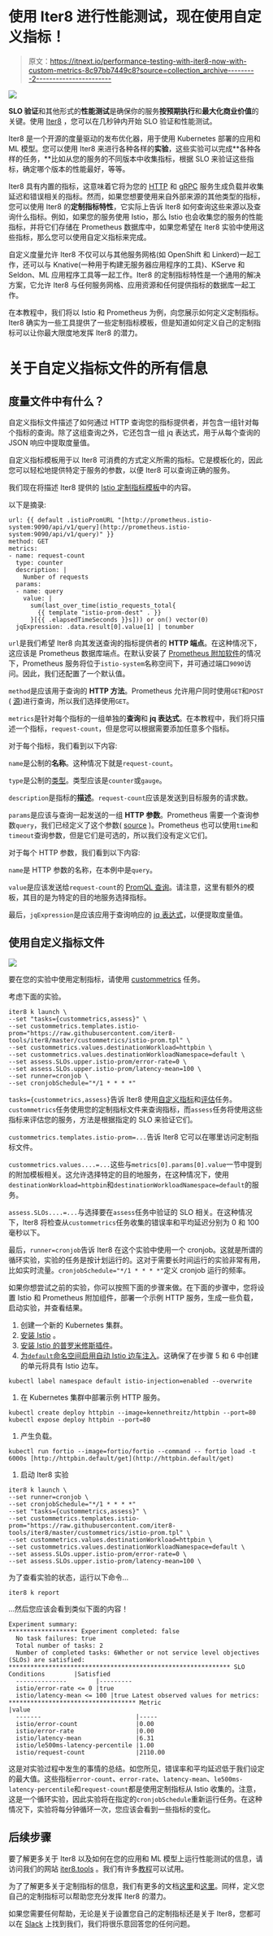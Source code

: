 # 使用 Iter8 进行性能测试，现在使用自定义指标！

> 原文：<https://itnext.io/performance-testing-with-iter8-now-with-custom-metrics-8c97bb7449c8?source=collection_archive---------2----------------------->

![](img/9fc8cb6d0423a11d7805a7cb4cfb1ff7.png)

**SLO 验证**和其他形式的**性能测试**是确保你的服务**按预期执行**和**最大化商业价值**的关键。使用 [Iter8](https://iter8.tools) ，您可以在几秒钟内开始 SLO 验证和性能测试。

Iter8 是一个开源的度量驱动的发布优化器，用于使用 Kubernetes 部署的应用和 ML 模型。您可以使用 Iter8 来进行各种各样的**实验**，这些实验可以完成**各种各样的任务，**比如从您的服务的不同版本中收集指标，根据 SLO 来验证这些指标，确定哪个版本的性能最好，等等。

Iter8 具有内置的指标，这意味着它将为您的 [HTTP](https://iter8.tools/0.10/tutorials/load-test-http/basicusage/#specify-metrics-and-slos) 和 [gRPC](https://iter8.tools/0.10/tutorials/load-test-grpc/basicusage/#specify-metrics-and-slos) 服务生成负载并收集延迟和错误相关的指标。然而，如果您想要使用来自外部来源的其他类型的指标，您可以使用 Iter8 的**定制指标特性**，它实际上告诉 Iter8 如何查询这些来源以及查询什么指标。例如，如果您的服务使用 Istio，那么 Istio 也会收集您的服务的性能指标，并将它们存储在 Prometheus 数据库中，如果您希望在 Iter8 实验中使用这些指标，那么您可以使用自定义指标来完成。

自定义度量允许 Iter8 不仅可以与其他服务网格(如 OpenShift 和 Linkerd)一起工作，还可以与 Knative(一种用于构建无服务器应用程序的工具)、KServe 和 Seldon、ML 应用程序工具等一起工作。Iter8 的定制指标特性是一个通用的解决方案，它允许 Iter8 与任何服务网格、应用资源和任何提供指标的数据库一起工作。

在本教程中，我们将以 Istio 和 Prometheus 为例，向您展示如何定义定制指标。Iter8 确实为一些工具提供了一些定制指标模板，但是知道如何定义自己的定制指标可以让你最大限度地发挥 Iter8 的潜力。

# 关于自定义指标文件的所有信息

## 度量文件中有什么？

自定义指标文件描述了如何通过 HTTP 查询您的指标提供者，并包含一组针对每个指标的查询。除了这组查询之外，它还包含一组 jq 表达式，用于从每个查询的 JSON 响应中提取度量值。

自定义指标模板用于以 Iter8 可消费的方式定义所需的指标。它是模板化的，因此您可以轻松地提供特定于服务的参数，以便 Iter8 可以查询正确的服务。

我们现在将描述 Iter8 提供的 [Istio 定制指标模板](https://github.com/iter8-tools/iter8/blob/master/custommetrics/istio-prom.tpl)中的内容。

以下是摘录:

```
url: {{ default .istioPromURL "[http://prometheus.istio-system:9090/api/v1/query](http://prometheus.istio-system:9090/api/v1/query)" }}
method: GET
metrics:
- name: request-count
  type: counter
  description: |
    Number of requests
  params:
  - name: query
    value: |
      sum(last_over_time(istio_requests_total{
        {{ template "istio-prom-dest" . }}
      }[{{ .elapsedTimeSeconds }}s])) or on() vector(0)
  jqExpression: .data.result[0].value[1] | tonumber
```

`url`是我们希望 Iter8 向其发送查询的指标提供者的 **HTTP 端点**。在这种情况下，这应该是 Prometheus 数据库端点。在默认安装了 [Prometheus 附加软件](https://istio.io/latest/docs/ops/integrations/prometheus/)的情况下，Prometheus 服务将位于`istio-system`名称空间下，并可通过端口`9090`访问。因此，我们还配置了一个默认值。

`method`是应该用于查询的 **HTTP 方法**。Prometheus 允许用户同时使用`GET`和`POST` ( [源](https://prometheus.io/docs/prometheus/latest/querying/api/))进行查询，所以我们选择使用`GET`。

`metrics`是针对每个指标的一组单独的**查询**和 **jq 表达式**。在本教程中，我们将只描述一个指标，`request-count`，但是您可以根据需要添加任意多个指标。

对于每个指标，我们看到以下内容:

`name`是公制的**名称**。这种情况下就是`request-count`。

`type`是公制的[类型](https://prometheus.io/docs/concepts/metric_types/)。类型应该是`counter`或`gauge`。

`description`是指标的**描述**。`request-count`应该是发送到目标服务的请求数。

`params`是应该与查询一起发送的一组 **HTTP 参数**。Prometheus 需要一个查询参数`query`，我们已经定义了这个参数( [source](https://prometheus.io/docs/prometheus/latest/querying/api/#expression-queries) )。Prometheus 也可以使用`time`和`timeout`查询参数，但是它们是可选的，所以我们没有定义它们。

对于每个 HTTP 参数，我们看到以下内容:

`name`是 HTTP 参数的名称，在本例中是`query`。

`value`是应该发送给`request-count`的 [PromQL 查询](https://prometheus.io/docs/prometheus/latest/querying/basics/)。请注意，这里有额外的模板，其目的是为特定的目的地服务选择指标。

最后，`jqExpression`是应该应用于查询响应的 [jq 表达式](https://stedolan.github.io/jq/manual/)，以便提取度量值。

## 使用自定义指标文件

![](img/bfce21483000482e9c7d1ec0815f2d5d.png)

要在您的实验中使用定制指标，请使用 [custommetrics](https://iter8.tools/0.11/user-guide/tasks/custommetrics/) 任务。

考虑下面的实验。

```
iter8 k launch \
--set "tasks={custommetrics,assess}" \
--set custommetrics.templates.istio-prom="https://raw.githubusercontent.com/iter8-tools/iter8/master/custommetrics/istio-prom.tpl" \
--set custommetrics.values.destinationWorkload=httpbin \
--set custommetrics.values.destinationWorkloadNamespace=default \
--set assess.SLOs.upper.istio-prom/error-rate=0 \
--set assess.SLOs.upper.istio-prom/latency-mean=100 \
--set runner=cronjob \
--set cronjobSchedule="*/1 * * * *"
```

`tasks={custommetrics,assess}`告诉 Iter8 使用[自定义指标](https://iter8.tools/0.11/user-guide/tasks/custommetrics/)和[评估](https://iter8.tools/0.11/user-guide/tasks/assess/)任务。`custommetrics`任务使用您的定制指标文件来查询指标，而`assess`任务将使用这些指标来评估您的服务，方法是根据指定的 SLO 来验证它们。

`custommetrics.templates.istio-prom=...`告诉 Iter8 它可以在哪里访问定制指标文件。

`custommetrics.values....=...`这些与`metrics[0].params[0].value`一节中提到的附加模板相关。这允许选择特定的目的地服务，在这种情况下，使用`destinationWorkload=httpbin`和`destinationWorkloadNamespace=default`的服务。

`assess.SLOs....=...`与选择要在`assess`任务中验证的 SLO 相关。在这种情况下，Iter8 将检查从`custommetrics`任务收集的错误率和平均延迟分别为 0 和 100 毫秒以下。

最后，`runner=cronjob`告诉 Iter8 在这个实验中使用一个 cronjob。这就是所谓的循环实验，实验的任务是按计划运行的。这对于需要长时间运行的实验非常有用，比如实时流量。`cronjobSchedule="*/1 * * * *"`定义 cronjob 运行的频率。

如果你想尝试之前的实验，你可以按照下面的步骤来做。在下面的步骤中，您将设置 Istio 和 Prometheus 附加组件，部署一个示例 HTTP 服务，生成一些负载，启动实验，并查看结果。

1.  创建一个新的 Kubernetes 集群。
2.  [安装 Istio](https://istio.io/latest/docs/setup/install/) 。
3.  [安装 Istio 的普罗米修斯插件](https://istio.io/latest/docs/ops/integrations/prometheus/)。
4.  [为`default`命名空间启用自动 Istio 边车注入](https://istio.io/latest/docs/setup/additional-setup/sidecar-injection/)。这确保了在步骤 5 和 6 中创建的单元将具有 Istio 边车。

```
kubectl label namespace default istio-injection=enabled --overwrite
```

1.  在 Kubernetes 集群中部署示例 HTTP 服务。

```
kubectl create deploy httpbin --image=kennethreitz/httpbin --port=80
kubectl expose deploy httpbin --port=80
```

1.  产生负载。

```
kubectl run fortio --image=fortio/fortio --command -- fortio load -t 6000s [http://httpbin.default/get](http://httpbin.default/get)
```

1.  启动 Iter8 实验

```
iter8 k launch \
--set runner=cronjob \
--set cronjobSchedule="*/1 * * * *"
--set "tasks={custommetrics,assess}" \
--set custommetrics.templates.istio-prom="https://raw.githubusercontent.com/iter8-tools/iter8/master/custommetrics/istio-prom.tpl" \
--set custommetrics.values.destinationWorkload=httpbin \
--set custommetrics.values.destinationWorkloadNamespace=default \
--set assess.SLOs.upper.istio-prom/error-rate=0 \
--set assess.SLOs.upper.istio-prom/latency-mean=100 \
```

为了查看实验的状态，运行以下命令…

```
iter8 k report
```

…然后您应该会看到类似下面的内容！

```
Experiment summary:
******************* Experiment completed: false
  No task failures: true
  Total number of tasks: 2
  Number of completed tasks: 6Whether or not service level objectives (SLOs) are satisfied:
************************************************************* SLO Conditions        |Satisfied
  --------------        |---------
  istio/error-rate <= 0 |true
  istio/latency-mean <= 100 |true Latest observed values for metrics:
*********************************** Metric                           |value
  -------                          |-----
  istio/error-count                |0.00
  istio/error-rate                 |0.00
  istio/latency-mean               |6.31
  istio/le500ms-latency-percentile |1.00
  istio/request-count              |2110.00
```

这是对实验过程中发生的事情的总结。如您所见，错误率和平均延迟低于我们设定的最大值。这些指标`error-count`、`error-rate`、`latency-mean`、`le500ms-latency-percentile`和`request-count`都是使用定制指标从 Istio 收集的。注意，这是一个循环实验，因此实验将在指定的`cronjobSchedule`重新运行任务。在这种情况下，实验将每分钟循环一次，您应该会看到一些指标的变化。

## 后续步骤

要了解更多关于 Iter8 以及如何在您的应用和 ML 模型上运行性能测试的信息，请访问我们的网站 [iter8.tools](https://iter8.tools) 。我们有许多[教程](https://iter8.tools/0.10/tutorials/load-test-http/basicusage/)可以试用。

为了了解更多关于定制指标的信息，我们有更多的文档[这里](https://iter8.tools/0.11/user-guide/tasks/custommetrics/)和[这里](https://iter8.tools/0.11/metrics/custom-metrics/)。同样，定义您自己的定制指标可以帮助您充分发挥 Iter8 的潜力。

如果您需要任何帮助，无论是关于设置您自己的定制指标还是关于 Iter8，您都可以在 [Slack](https://join.slack.com/t/iter8-tools/shared_invite/zt-awl2se8i-L0pZCpuHntpPejxzLicbmw) 上找到我们，我们将很乐意回答您的任何问题。